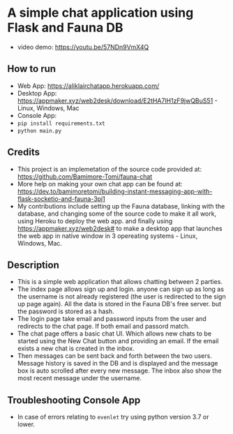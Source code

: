 # A simple chat application using Flask and Fauna DB 

* video demo: https://youtu.be/57NDn9VmX4Q

## How to run
* Web App: https://aliklairchatapp.herokuapp.com/
* Desktop App: https://appmaker.xyz/web2desk/download/E2tHA7lH1zF9jwQBuS51 - Linux, Windows, Mac
* Console App:
*   `pip install requirements.txt`
*   `python main.py`

## Credits
* This project is an implemetation of the source code provided at: https://github.com/Bamimore-Tomi/fauna-chat 
* More help on making your own chat app can be found at: https://dev.to/bamimoretomi/building-instant-messaging-app-with-flask-socketio-and-fauna-3pj1
* My contributions include setting up the Fauna database, linking with the database, and changing some of the source code to make it all work, using Heroku to deploy the web app. and finally using https://appmaker.xyz/web2desk# to make a desktop app that launches the web app in native window in 3 opereating systems - Linux, Windows, Mac.
## Description
* This is a simple web application that allows chatting between 2 parties.
* The index page allows sign up and login. anyone can sign up as long as the username is not already registered (the user is redirected to the sign up page again). All the data is stored in the Fauna DB's free server. but the password is stored as a hash.
* The login page take email and password inputs from the user and redirects to the chat page. If both email and passord match.
* The chat page offers a basic chat UI. Which allows new chats to be started using the New Chat button and providing an email. If the email exists a new chat is created in the inbox.
* Then messages can be sent back and forth between the two users. Message history is saved in the DB and is displayed and the message box is auto scrolled after every new message. The inbox also show the most recent message under the username.

## Troubleshooting Console App
* In case of errors relating to `evenlet` try using python version 3.7 or lower.
